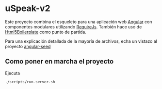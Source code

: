 # uSpeak-v2

Este proyecto combina el esqueleto para una aplicación web [Angular](http://angularjs.org/) con componentes
modulares utilizando [RequireJs](http://requirejs.org/). También hace uso de [Html5Boilerplate](http://html5boilerplate.com/)
como punto de partida.

Para una explicación detallada de la mayoría de archivos, echa un vistazo al proyecto [angular-seed](https://github.com/angular/angular-seed)



## Como poner en marcha el proyecto

Ejecuta 
```
./scripts/run-server.sh
```

